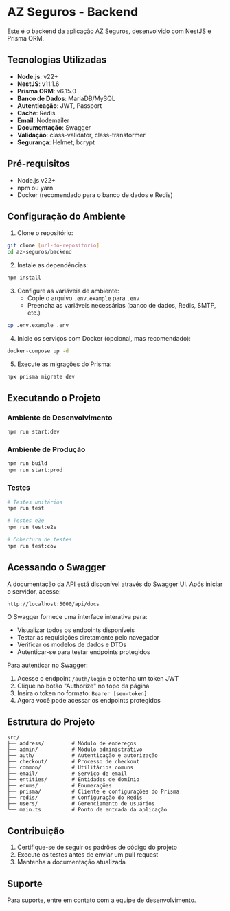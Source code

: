 # AZ Seguros - Backend

Este é o backend da aplicação AZ Seguros, desenvolvido com NestJS e Prisma ORM.

## Tecnologias Utilizadas

- **Node.js**: v22+
- **NestJS**: v11.1.6
- **Prisma ORM**: v6.15.0
- **Banco de Dados**: MariaDB/MySQL
- **Autenticação**: JWT, Passport
- **Cache**: Redis
- **Email**: Nodemailer
- **Documentação**: Swagger
- **Validação**: class-validator, class-transformer
- **Segurança**: Helmet, bcrypt

## Pré-requisitos

- Node.js v22+
- npm ou yarn
- Docker (recomendado para o banco de dados e Redis)

## Configuração do Ambiente

1. Clone o repositório:
```bash
git clone [url-do-repositorio]
cd az-seguros/backend
```

2. Instale as dependências:
```bash
npm install
```

3. Configure as variáveis de ambiente:
   - Copie o arquivo `.env.example` para `.env`
   - Preencha as variáveis necessárias (banco de dados, Redis, SMTP, etc.)
```bash
cp .env.example .env
```

4. Inicie os serviços com Docker (opcional, mas recomendado):
```bash
docker-compose up -d
```

5. Execute as migrações do Prisma:
```bash
npx prisma migrate dev
```

## Executando o Projeto

### Ambiente de Desenvolvimento
```bash
npm run start:dev
```

### Ambiente de Produção
```bash
npm run build
npm run start:prod
```

### Testes
```bash
# Testes unitários
npm run test

# Testes e2e
npm run test:e2e

# Cobertura de testes
npm run test:cov
```

## Acessando o Swagger

A documentação da API está disponível através do Swagger UI. Após iniciar o servidor, acesse:

```
http://localhost:5000/api/docs
```

O Swagger fornece uma interface interativa para:
- Visualizar todos os endpoints disponíveis
- Testar as requisições diretamente pelo navegador
- Verificar os modelos de dados e DTOs
- Autenticar-se para testar endpoints protegidos

Para autenticar no Swagger:
1. Acesse o endpoint `/auth/login` e obtenha um token JWT
2. Clique no botão "Authorize" no topo da página
3. Insira o token no formato: `Bearer [seu-token]`
4. Agora você pode acessar os endpoints protegidos

## Estrutura do Projeto

```
src/
├── address/         # Módulo de endereços
├── admin/           # Módulo administrativo
├── auth/            # Autenticação e autorização
├── checkout/        # Processo de checkout
├── common/          # Utilitários comuns
├── email/           # Serviço de email
├── entities/        # Entidades de domínio
├── enums/           # Enumerações
├── prisma/          # Cliente e configurações do Prisma
├── redis/           # Configuração do Redis
├── users/           # Gerenciamento de usuários
└── main.ts          # Ponto de entrada da aplicação
```

## Contribuição

1. Certifique-se de seguir os padrões de código do projeto
2. Execute os testes antes de enviar um pull request
3. Mantenha a documentação atualizada

## Suporte

Para suporte, entre em contato com a equipe de desenvolvimento.
